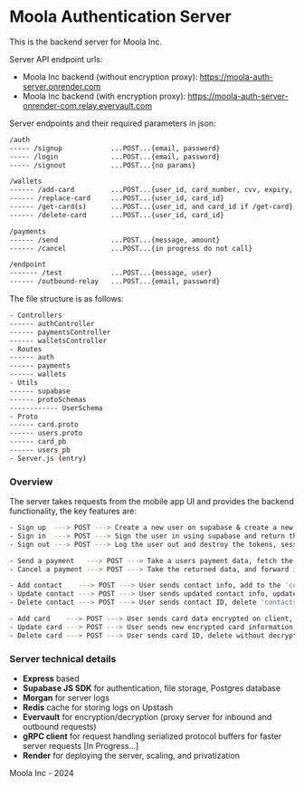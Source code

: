 # Moola Authentication Server
This is the backend server for Moola Inc.

Server API endpoint urls:
- Moola Inc backend (without encryption proxy): https://moola-auth-server.onrender.com
- Moola Inc backend (with encryption proxy): https://moola-auth-server-onrender-com.relay.evervault.com


Server endpoints and their required parameters in json:
```bash
/auth
----- /signup            ...POST...{email, password}
----- /login             ...POST...{email, password}
----- /signout           ...POST...{no params}

/wallets
------ /add-card         ...POST...{user_id, card_number, cvv, expiry, f_name, zip_code}
------ /replace-card     ...POST...{user_id, card_id}
------ /get-card(s)      ...POST...{user_id, and card_id if /get-card}
------ /delete-card      ...POST...{user_id, card_id}

/payments
------ /send             ...POST...{message, amount}
------ /cancel           ...POST...{in progress do not call}

/endpoint
------- /test            ...POST...{message, user}
------ /outbound-relay   ...POST...{email, password}
```

The file structure is as follows:

```bash
- Controllers
------ authController
------ paymentsController
------ walletsController
- Routes
------ auth
------ payments
------ wallets
- Utils
------ supabase
------ protoSchemas
------------ UserSchema
- Proto
------ card.proto
------ users.proto
------ card_pb
------ users_pb
- Server.js (entry)
```

### Overview

The server takes requests from the mobile app UI and provides the backend functionality, the key features are:

```bash
- Sign up  ---> POST ---> Create a new user on supabase & create a new database entry in the 'users' table
- Sign in  ---> POST ---> Sign the user in using supabase and return the user, session, and tokens
- Sign out ---> POST ---> Log the user out and destroy the tokens, session, and unsubscribe to any `onAuthStateChanges`

- Send a payment   ---> POST ---> Take a users payment data, fetch the contact where the key matches from the db, forward to 3rd party, return data
- Cancel a payment ---> POST ---> Take the returned data, and forward it to 3rd party to cancel payment where tx number matches

- Add contact    ---> POST ---> User sends contact info, add to the 'contacts' table, point to it using key
- Update contact ---> POST ---> User sends updated contact info, update supabase 'contacts' entry where key matches
- Delete contact ---> POST ---> User sends contact ID, delete 'contacts' entry based on key

- Add card    ---> POST ---> User sends card data encrypted on client, store encrypted in 'wallets' table
- Update card ---> POST ---> User sends new encrypted card information, delete old entry, create a new one in 'wallets'
- Delete card ---> POST ---> User sends card ID, delete without decrypting from 'wallets'
```

### Server technical details

- **Express** based
- **Supabase JS SDK** for authentication, file storage, Postgres database
- **Morgan** for server logs
- **Redis** cache for storing logs on Upstash
- **Evervault** for encryption/decryption (proxy server for inbound and outbound requests)
- **gRPC client** for request handling serialized protocol buffers for faster server requests [In Progress...]
- **Render** for deploying the server, scaling, and privatization


Moola Inc - 2024
